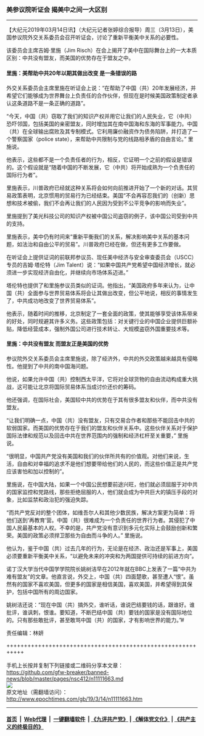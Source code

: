### 美参议院听证会 揭美中之间一大区别
------------------------

<p>
 【大纪元2019年03月14日讯】（大纪元记者张婷综合报导）周三（3月13日），美国参议院外交关系委员会召开听证会，讨论了重新平衡美中关系的必要性。
</p>
<p>
 该委员会主席吉姆‧里施（Jim Risch）在会上揭开了美中在国际舞台上的一大本质区别：中共没有盟友，而美国的优势存在于盟友之中。
</p>
<h4>
 里施：美帮助中共20年以期其做出改变 是一条错误的路
</h4>
<p>
 外交关系委员会主席里施在听证会上说：“在帮助了中国（共）20年发展经济，并希望它们能够成为世界舞台上负责任的合作伙伴，但现在是时候美国政策制定者承认这条道路不是一条正确的道路”。
</p>
<p>
 “今天，中国（共）窃取了我们的知识产权并用它让我们的人民失业，它（中共）恐吓邻国，包括美国的亲密盟友，同时增加其在南中国海和东海的军事能力。中国（共）在全球输出腐败及其专制模式。它利用廉价融资作为债务陷阱，并打造了一个警察国家（police state），来帮助中共限制与党的线路相矛盾的自由言论。” 里施说。
</p>
<p>
 他表示，这些都不是一个负责任者的行为，相反，它证明一个之前的假设是错误的。这个假设就是“随着中国的不断发展，它（中共）将开始成熟为一个负责任的国际行为者”。
</p>
<p>
 里施表示，川普政府已经就这种关系将会如何向前推进开始了一个新的对话。其贸易政策表明，北京惯用的贸易行为已经结束。美国“不会再容忍我们的（创新）思想和技术被偷，我们不会再让我们的人民因为受到不公平竞争的影响而失业”。
</p>
<p>
 里施提到了美光科技公司的知识产权被中国公司盗窃的例子，该中国公司受到中共的支持。
</p>
<p>
 里施表示，美中仍有时间来“重新平衡我们的关系，解决影响美中关系的基本问题，如法治和自由公平的贸易”。川普政府已经在做，但还有更多工作要做。
</p>
<p>
 在听证会上提供证词的前联邦参议员、现任美中经济与安全审查委员会（USCC）专员的吉姆·塔伦特（Jim Talent）说：“如果中国共产党希望中国经济增长，就必须进一步实现经济自由化，并继续向市场体系迈进。”
</p>
<p>
 塔伦特也提供了和里施参议员类似的证词。他指出，“美国政府多年来认为，让中国（共）全面参与世界贸易体系将会让其做出改变，但公平地说，相反的事情发生了，中共成功地改变了世界贸易体系”。
</p>
<p>
 他表示，随着时间的推移，北京制定了一套全面的政策，使其能够享受该体系带来的好处，同时规避其许多义务。这些政策包括：对关键行业的中国企业提供巨额补贴，降低经营成本，强制外国公司进行技术转让、大规模盗窃外国重要技术等。
</p>
<h4>
 里施：中共没有盟友 而盟友正是美国的优势
</h4>
<p>
 参议院外交关系委员会主席里施说，除了经济外，中共的外交政策越来越具有侵略性。他提到了中共的南中国海问题。
</p>
<p>
 他说，如果允许中国（共）控制西太平洋，它将对全球货物的自由流动构成重大挑战，这可能让北京将国际贸易体系当成讨价还价的筹码。
</p>
<p>
 他还强调，在国际社会，美国较中共的优势在于其有很多盟友和伙伴，而中共没有盟友。
</p>
<p>
 “让我们明确一点，中国（共）没有盟友，只有交易合作者和那些不能回击中共的软弱国家。而美国的优势存在于我们的盟友和伙伴关系中。这些伙伴关系对于保护国际法律和规范以及回击中共在世界范围内的强制和经济杠杆至关重要，” 里施说。
</p>
<p>
 “很明显，中国共产党没有美国和我们的伙伴所共有的价值观。对他们来说，生活，自由和对幸福的追求不是他们想要带给他们的人民的，而这些价值正是共产党应该害怕和加以控制的”。
</p>
<p>
 里施说，在中国大陆，如果一个中国公民想要前途兴旺，他们就必须屈服于对中共的国家监控和党路线，那些拒绝屈服的人，他们就会成为中共巨大的镇压手段的对象，比如监禁和政治犯的强迫失踪。
</p>
<p>
 “而共产党反对的整个团体，如维吾尔人和其他少数民族，解决方案更为简单：将他们送到‘再教育’营。中国（共）很难成为一个负责任的世界行为者。其侵犯了中国人民最基本的人权。不幸的是，共产党没有意识到多元化实际上会鼓励创新和繁荣。美国的政策必须捍卫那些为自由而斗争的人。” 里施说。
</p>
<p>
 他认为，鉴于中国（共）过去几年的行为，无论是在经济、政治还是军事上，美国必须要重新平衡美中关系，“以避免未来的冲突和为两国提供可持续的前进方向”。
</p>
<p>
 诺丁汉大学当代中国学学院院长姚树洁早在2012年就在BBC上发表了一篇“中共为难有盟友”的文章。他直言说，外交上，中国（共）四面楚歌，甚至遭人“恨”。虽然有的国家不喜欢美国，但更多的国家是相信美国，喜欢美国，并希望得到其保护，包括中国所有的周边国家。
</p>
<p>
 姚树洁还说：“现在中国（共）搞外交，谁听话，谁说巴结要钱的话，跟谁好。谁批评，谁讽刺，恨谁。要知道，不断巴结中国（共）要钱的国家是没有国际地位的。只有那些敢批评，甚至敢骂中国（共）的国家，才有影响世界的能力。”#
</p>
<p>
 责任编辑：林妍
</p>

+++++++++++++++++++++++++++++++++++++++++++++++++++++++++++<br/><br/>
手机上长按并复制下列链接或二维码分享本文章：<br/>
https://github.com/gfw-breaker/banned-news/blob/master/pages/nsc412/n11111663.md <br/>
<a href='https://github.com/gfw-breaker/banned-news/blob/master/pages/nsc412/n11111663.md'><img src='https://github.com/gfw-breaker/banned-news/blob/master/pages/nsc412/n11111663.md.png'/></a> <br/>
原文地址（需翻墙访问）：http://www.epochtimes.com/gb/19/3/14/n11111663.htm


------------------------
#### [首页](https://github.com/gfw-breaker/banned-news/blob/master/README.md) &nbsp;|&nbsp; [Web代理](https://github.com/labour-camp/helloworld) &nbsp;|&nbsp; [一键翻墙软件](https://github.com/gfw-breaker/nogfw/blob/master/README.md) &nbsp;| [《九评共产党》](https://github.com/gfw-breaker/9ping.md/blob/master/README.md#九评之一评共产党是什么) | [《解体党文化》](https://github.com/gfw-breaker/jtdwh.md/blob/master/README.md) | [《共产主义的终极目的》](https://github.com/gfw-breaker/gczydzjmd.md/blob/master/README.md)

